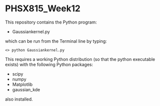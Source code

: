 # PHSX815_Week12


This repository contains the Python program:

* Gaussiankernel.py

which can be run from the Terminal line by typing:

`<> python Gaussiankernel.py `

This requires a working Python distribution (so that the python executable exists) with the following Python packages:

* scipy
* numpy
* Matplotlib 
* gaussian_kde

also installed.

